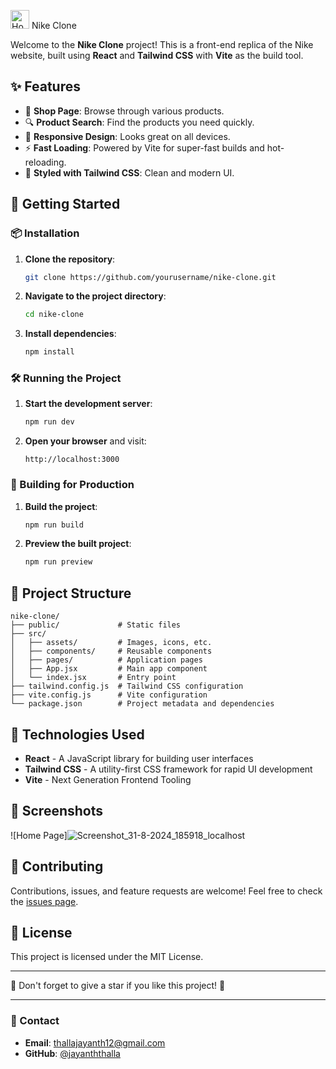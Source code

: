 <img src="https://upload.wikimedia.org/wikipedia/commons/a/a6/Logo_NIKE.svg" alt="Home Page" height="30px"> Nike Clone

Welcome to the **Nike Clone** project! This is a front-end replica of the Nike website, built using **React** and **Tailwind CSS** with **Vite** as the build tool.

## ✨ Features

- 🛒 **Shop Page**: Browse through various products.
- 🔍 **Product Search**: Find the products you need quickly.
- 📱 **Responsive Design**: Looks great on all devices.
- ⚡ **Fast Loading**: Powered by Vite for super-fast builds and hot-reloading.
- 🎨 **Styled with Tailwind CSS**: Clean and modern UI.

## 🚀 Getting Started

### 📦 Installation

1. **Clone the repository**:
   ```bash
   git clone https://github.com/yourusername/nike-clone.git
   ```

2. **Navigate to the project directory**:
   ```bash
   cd nike-clone
   ```

3. **Install dependencies**:
   ```bash
   npm install
   ```

### 🛠️ Running the Project

1. **Start the development server**:
   ```bash
   npm run dev
   ```

2. **Open your browser** and visit:
   ```
   http://localhost:3000
   ```

### 🔧 Building for Production

1. **Build the project**:
   ```bash
   npm run build
   ```

2. **Preview the built project**:
   ```bash
   npm run preview
   ```

## 📂 Project Structure

```plaintext
nike-clone/
├── public/             # Static files
├── src/
│   ├── assets/         # Images, icons, etc.
│   ├── components/     # Reusable components
│   ├── pages/          # Application pages
│   ├── App.jsx         # Main app component
│   └── index.jsx       # Entry point
├── tailwind.config.js  # Tailwind CSS configuration
├── vite.config.js      # Vite configuration
└── package.json        # Project metadata and dependencies
```

## 🌟 Technologies Used

- **React** - A JavaScript library for building user interfaces
- **Tailwind CSS** - A utility-first CSS framework for rapid UI development
- **Vite** - Next Generation Frontend Tooling

## 📸 Screenshots

![Home Page]![Screenshot_31-8-2024_185918_localhost](https://github.com/user-attachments/assets/5622bb47-7df6-44bb-aa0a-04abb47f6d17)

## 🤝 Contributing

Contributions, issues, and feature requests are welcome! Feel free to check the [issues page](https://github.com/yourusername/nike-clone/issues).

## 📝 License

This project is licensed under the MIT License.

---

🌟 Don't forget to give a star if you like this project! 🌟

---

### 📧 Contact

- **Email**: [thallajayanth12@gmail.com](mailto:thallajayanth12@gmail.com)
- **GitHub**: [@jayanththalla](https://github.com/jayanththalla)
